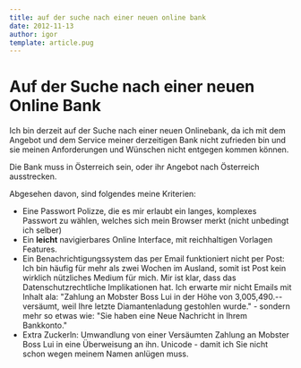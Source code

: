```yaml
---
title: auf der suche nach einer neuen online bank
date: 2012-11-13
author: igor
template: article.pug
---
```


# Auf der Suche nach einer neuen Online Bank

Ich bin derzeit auf der Suche nach einer neuen Onlinebank, da ich mit dem Angebot und dem Service meiner derzeitigen Bank nicht zufrieden bin und sie meinen Anforderungen und Wünschen nicht entgegen kommen können.

Die Bank muss in Österreich sein, oder ihr Angebot nach Österreich ausstrecken.

Abgesehen davon, sind folgendes meine Kriterien:

- Eine Passwort Polizze, die es mir erlaubt ein langes, komplexes Passwort zu wählen, welches sich mein Browser merkt (nicht unbedingt ich selber)
- Ein **leicht** navigierbares Online Interface, mit reichhaltigen Vorlagen Features.
- Ein Benachrichtigungssystem das per Email funktioniert nicht per Post: Ich bin häufig für mehr als zwei Wochen im Ausland, somit ist Post kein wirklich nützliches Medium für mich.
  Mir ist klar, dass das Datenschutzrechtliche Implikationen hat.
  Ich erwarte mir nicht Emails mit Inhalt ala: "Zahlung an Mobster Boss Lui in der Höhe von 3,005,490.-- versäumt, weil Ihre letzte Diamantenladung gestohlen wurde." - sondern mehr so etwas wie: "Sie haben eine Neue Nachricht in Ihrem Bankkonto."
- Extra Zuckerln: Umwandlung von einer Versäumten Zahlung an Mobster Boss Lui in eine Überweisung an ihn.
  Unicode - damit ich Sie nicht schon wegen meinem Namen anlügen muss.
